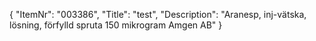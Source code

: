 {
  "ItemNr": "003386",
  "Title": "test",
  "Description": "Aranesp, inj-vätska, lösning, förfylld spruta 150 mikrogram Amgen AB"
}